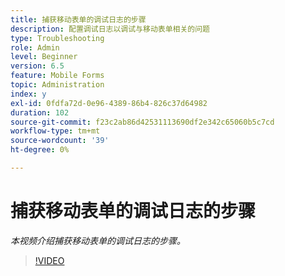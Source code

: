 ```yaml
---
title: 捕获移动表单的调试日志的步骤
description: 配置调试日志以调试与移动表单相关的问题
type: Troubleshooting
role: Admin
level: Beginner
version: 6.5
feature: Mobile Forms
topic: Administration
index: y
exl-id: 0fdfa72d-0e96-4389-86b4-826c37d64982
duration: 102
source-git-commit: f23c2ab86d42531113690df2e342c65060b5c7cd
workflow-type: tm+mt
source-wordcount: '39'
ht-degree: 0%

---
```


# 捕获移动表单的调试日志的步骤

*本视频介绍捕获移动表单的调试日志的步骤。*

>[!VIDEO](https://video.tv.adobe.com/v/335516?quality=12&learn=on)
